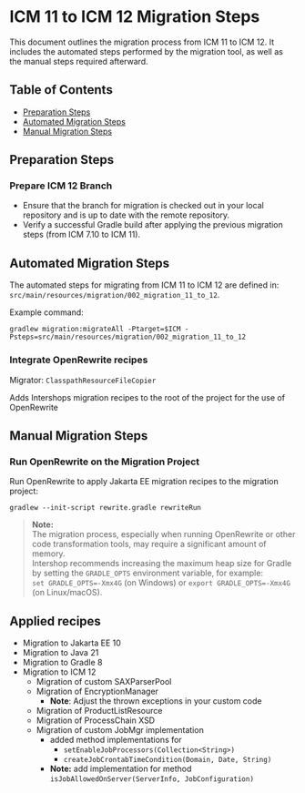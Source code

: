 # ICM 11 to ICM 12 Migration Steps

This document outlines the migration process from ICM 11 to ICM 12. It includes the automated steps performed by the migration tool, as well as the manual steps required afterward.

## Table of Contents

- [Preparation Steps](#preparation-steps)
- [Automated Migration Steps](#automated-migration-steps)
- [Manual Migration Steps](#manual-migration-steps)

## Preparation Steps

### Prepare ICM 12 Branch

- Ensure that the branch for migration is checked out in your local repository and is up to date with the remote repository.
- Verify a successful Gradle build after applying the previous migration steps (from ICM 7.10 to ICM 11).

## Automated Migration Steps

The automated steps for migrating from ICM 11 to ICM 12 are defined in: `src/main/resources/migration/002_migration_11_to_12`.

Example command:
```
gradlew migration:migrateAll -Ptarget=$ICM -Psteps=src/main/resources/migration/002_migration_11_to_12
```

### Integrate OpenRewrite recipes

Migrator: `ClasspathResourceFileCopier` 

Adds Intershops migration recipes to the root of the project for the use of OpenRewrite

## Manual Migration Steps

### Run OpenRewrite on the Migration Project

Run OpenRewrite to apply Jakarta EE migration recipes to the migration project:
```
gradlew --init-script rewrite.gradle rewriteRun
```

> **Note:**  
> The migration process, especially when running OpenRewrite or other code transformation tools, may require a significant amount of memory.  
> Intershop recommends increasing the maximum heap size for Gradle by setting the `GRADLE_OPTS` environment variable, for example:  
> `set GRADLE_OPTS=-Xmx4G` (on Windows) or `export GRADLE_OPTS=-Xmx4G` (on Linux/macOS).


## Applied recipes

- Migration to Jakarta EE 10
- Migration to Java 21
- Migration to Gradle 8 
- Migration to ICM 12
  - Migration of custom SAXParserPool
  - Migration of EncryptionManager
    - **Note**: Adjust the thrown exceptions in your custom code
  - Migration of ProductListResource
  - Migration of ProcessChain XSD
  - Migration of custom JobMgr implementation
    - added method implementations for
      - `setEnableJobProcessors(Collection<String>)`
      - `createJobCrontabTimeCondition(Domain, Date, String)`
    - **Note:** add implementation for method `isJobAllowedOnServer(ServerInfo, JobConfiguration)`
